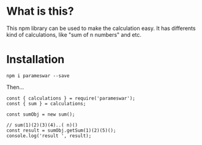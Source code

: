 # What is this?

This npm library can be used to make the calculation easy. It has differents kind of calculations, like "sum of n numbers" and etc.

# Installation 

`npm i parameswar --save`

Then...

```
const { calculations } = require('parameswar');
const { sum } = calculations;

const sumObj = new sum();

// sum(1)(2)(3)(4)..( n)()
const result = sumObj.getSum(1)(2)(5)();
console.log('result ', result);

```


